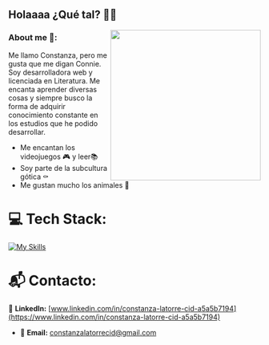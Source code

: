 ## Holaaaa  ¿Qué tal? :woman_technologist:
<img width="300" align="right" src="https://gifdb.com/images/high/winona-ryder-goth-k1ztyyfiek0pdspt.gif">

### About me 🦇:
Me llamo Constanza, pero me gusta que me digan Connie. Soy desarrolladora web y licenciada en Literatura. Me encanta aprender diversas cosas y siempre busco la forma de adquirir conocimiento constante en los estudios que he podido desarrollar.
- Me encantan los videojuegos :video_game: y leer:books:
- Soy parte de la subcultura gótica :coffin:
- Me gustan mucho los animales :paw_prints:

# 💻 Tech Stack:
[![My Skills](https://skillicons.dev/icons?i=js,html,css,github,git,vscode,react&theme=dark)](https://skillicons.dev)

# 📬 Contacto:
🔗 **LinkedIn:** [www.linkedin.com/in/constanza-latorre-cid-a5a5b7194](https://www.linkedin.com/in/constanza-latorre-cid-a5a5b7194)
- 📧 **Email:** [constanzalatorrecid@gmail.com](constanzalatorrecid@gmail.com)

